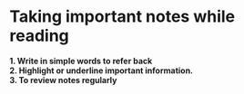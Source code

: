 # Taking important notes while reading


  **1. Write in simple words to refer back** <br>
  **2. Highlight or underline important information.** <br>
  **3. To review notes regularly** <br>
